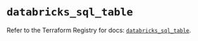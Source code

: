 # `databricks_sql_table`

Refer to the Terraform Registry for docs: [`databricks_sql_table`](https://registry.terraform.io/providers/databricks/databricks/1.81.0/docs/resources/sql_table).
